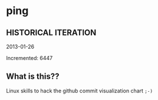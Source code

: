 # ping

## HISTORICAL ITERATION
2013-01-26

Incremented: 6447

## What is this?? 
Linux skills to hack the github commit visualization chart `;-)`
